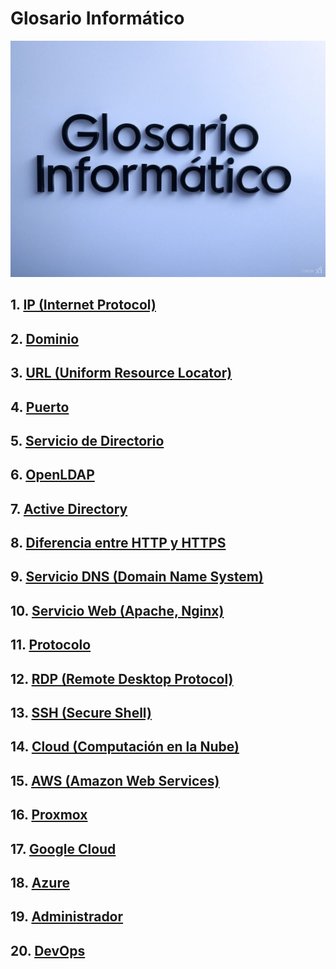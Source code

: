 # Glosario Informático
![glosario](img/Glosario.jpg)

## 1. [IP (Internet Protocol)](ip.md)

## 2. [Dominio](dominio.md)

## 3. [URL (Uniform Resource Locator)](url.md)

## 4. [Puerto](puerto.md)

## 5. [Servicio de Directorio](servicio_directorio.md)

## 6. [OpenLDAP](openldap.md)

## 7. [Active Directory](active.md)

## 8. [Diferencia entre HTTP y HTTPS](http.md)

## 9. [Servicio DNS (Domain Name System)](dns.md)

## 10. [Servicio Web (Apache, Nginx)](servicio.md)

## 11. [Protocolo](protocolo.md)

## 12. [RDP (Remote Desktop Protocol)](rdp.md)

## 13. [SSH (Secure Shell)](ssh.md)

## 14. [Cloud (Computación en la Nube)](cloud.md)

## 15. [AWS (Amazon Web Services)](aws.md)

## 16. [Proxmox](proxmox.md)

## 17. [Google Cloud](google_cloud.md)

## 18. [Azure](azule.md)

## 19. [Administrador](administrador.md)

## 20. [DevOps](devops.md)

